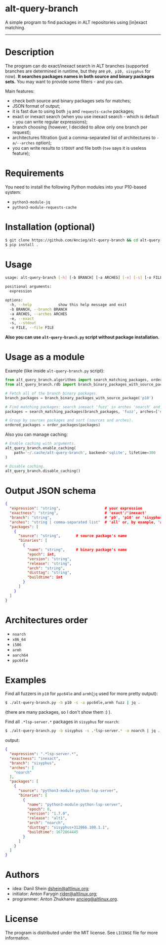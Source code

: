 # alt-query-branch
A simple program to find packages in ALT repositories using [in]exact matching.

---

# Description

The program can do exact/inexact search in ALT branches (supported branches are determined in runtime, but they are `p9, p10, sisyphus` for now). **It searches packages names in both source and binary packages sets.**
You may want to provide some filters - and you can.

Main features:

* check both source and binary packages sets for matches;
* JSON format of output;
* it is fast due to using both `jq` and `requests-cache` packages;
* exact or inexact search (when you use inexact search - which is default - you can write regular expressions);
* branch choosing (however, I decided to allow only one branch per request);
* architectures filtration (just a comma-separated list of architectures to `-a/--arches` option);
* you can write results to `STDOUT` and file both (`tee` says it is useless feature);

# Requirements

You need to install the following Python modules into your P10-based system:

* `python3-module-jq`
* `python3-module-requests-cache`

# Installation (optional)

```bash
$ git clone https://github.com/Ancieg/alt-query-branch && cd alt-query-branch
$ pip install .
```

# Usage

```bash
usage: alt-query-branch [-h] [-b BRANCH] [-a ARCHES] [-e] [-s] [-o FILE] expression

positional arguments:
  expression

options:
  -h, --help            show this help message and exit
  -b BRANCH, --branch BRANCH
  -a ARCHES, --arches ARCHES
  -e, --exact
  -s, --stdout
  -o FILE, --file FILE
```

**Also you can use `alt-query-branch.py` script without package installation.**

# Usage as a module
Example (like inside `alt-query-branch.py` script):
```python
from alt_query_branch.algorithms import search_matching_packages, order_packages
from alt_query_branch.rdb import branch_binary_packages_with_source_package

# Fetch all of the branch binary packages.
branch_packages = branch_binary_packages_with_source_package('p10')

# Find matching packages: search inexact 'fuzz' in arches 'noarch' and 'armh'.
packages = search_matching_packages(branch_packages, 'fuzz', arches=['noarch', 'armh'])

# Group by sources packages and sort (sources and arches).
ordered_packages = order_packages(packages)
```
Also you can manage caching:
```python
# Enable caching with arguments.
alt_query_branch.enable_caching(
    path='~/.cache/alt-query-branch', backend='sqlite', lifetime=300
)

# Disable caching.
alt_query_branch.disable_caching()
```
# Output JSON schema

```json
{
  "expression": "string",                    # your expression
  "exactness": "string",                     # 'exact'/'inexact'
  "branch": "string",                        # 'p9', 'p10' or 'sisyphus'
  "arches": "string | comma-separated list"  # 'all' or, by example, 'armh,i586'
  "packages": [
    {
      "source": "string",       # source package's name
      "binaries": [
        {
          "name": "string",     # binary package's name
          "epoch": int,
          "version": "string",
          "release": "string",
          "arch": "string",
          "disttag": "string",
          "buildtime": int
        }
      ]
    }
  ]
}
```

# Architeсtures order

* `noarch`
* `x86_64`
* `i586`
* `armh`
* `aarch64`
* `ppc64le`

# Examples

Find all fuzzers in `p10` for `ppc64le` and `armh`(`jq` used for more pretty output):
```bash
$ ./alt-query-branch.py -b p10 -s -a ppc64le,armh fuzz | jq .
```
(there are many packages, so I don't show them :) ).

Find all `.*lsp-server.*` packages in `sisyphus` for `noarch`:
```bash
$ ./alt-query-branch.py -b sisyphus -s .*lsp-server.* -a noarch | jq .
```
output:
```json
{
  "expression": ".*lsp-server.*",
  "exactness": "inexact",
  "branch": "sisyphus",
  "arches": [
    "noarch"
  ],
  "packages": [
    {
      "source": "python3-module-python-lsp-server",
      "binaries": [
        {
          "name": "python3-module-python-lsp-server",
          "epoch": 0,
          "version": "1.7.0",
          "release": "alt1",
          "arch": "noarch",
          "disttag": "sisyphus+312866.100.1.1",
          "buildtime": 1672864445
        }
      ]
    }
  ]
}
```

# Authors

* idea: Danil Shein <dshein@altlinux.org>;
* initiator: Anton Farygin <rider@altlinux.org>;
* programmer: Anton Zhukharev <ancieg@altlinux.org>.

# License

The program is distributed under the MIT license.
See `LICENSE` file for more information.
